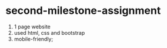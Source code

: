 # second-milestone-assignment
1. 1 page website
2. used html, css and bootstrap
3. mobile-friendly;
